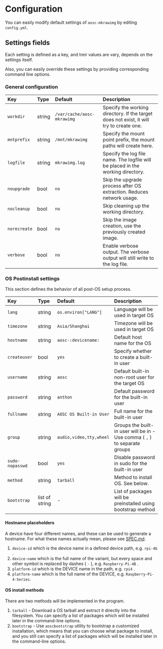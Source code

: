 # Configuration

You can easily modify default settings of `aosc-mkrawimg` by editing `config.yml`.

## Settings fields

Each setting is defined as a key, and treir values are vary, depends on the settings itself.

Also, you can easily override these settings by providing corresponding command line options.

### General configuration

| Key | Type | Default | Description |
| :-- | :-- | :-- | :-- |
| `workdir` | string | `/var/cache/aosc-mkrawimg` | Specify the working directory. If the target does not exist, it will try to create one. |
| `mntprefix` | string | `/mnt/mkrawimg` | Specify the mount point prefix, the mount paths will create here. |
| `logfile` | string | `mkrawimg.log` | Specify the log file name. The logfile will be placed in the working directory. |
| `noupgrade` | bool | `no` | Skip the upgrade process after OS extraction. Reduces network usage. |
| `nocleanup` | bool | `no` | Skip cleaning up the working directory. |
| `norecreate` | bool | `no` | Skip the image creation, use the previously created image. |
| `verbose` | bool | `no` | Enable verbose output. The verbose output will still write to the log file. | 

### OS Postinstall settings

This section defines the behavior of all post-OS setup process.

| Key | Type | Default | Description |
| :-- | :-- | :-- | :-- |
| `lang` | string | `os.environ["LANG"]` | Language will be used in target OS |
| `timezone` | string | `Asia/Shanghai` | Timezone will be used in target OS |
| `hostname` | string | `aosc-:devicename:` | Default host name for the OS |
| `createuser` | bool | `yes` | Specify whether to create a built-in user |
| `username` | string | `aosc` | Default built-in non-root user for the target OS |
| `password` | string | `anthon` | Default password for the built-in user |
| `fullname` | string | `AOSC OS Built-in User` | Full name for the built-in user |
| `group` | string | `audio,video,tty,wheel` | Groups the built-in user will be in - Use comma ( `,` ) to separate groups |
| `sudo-nopasswd` | bool | `yes` | Disable password in sudo for the built-in user |
| `method` | string | `tarball` | Method to install OS. See below. |
| `bootstrap` | list of string | - | List of packages will be preinstalled using bootstrap method |


#### Hostname placeholders

A device have four different names, and these can be used to generate a hostname. For what these names actually mean, please see [SPEC.md](SPEC.md).

1. `device-id` which is the device name in a defined device path, e.g. `rpi-4b` .
2. `device-name` which is the full name of the variant, but every space and other symbol is replaced by dashes ( `-` ), e.g. `Raspberry-Pi-4B` .
3. `platform-id` which is the DEVICE name in the path, e.g. `rpi4` .
4. `platform-name` which is the full name of the DEVICE, e.g. `Raspberry-Pi-4-Series`.

#### OS install methods

There are two methods will be implemented in the program.

1. `tarball` - Download a OS tarball and extrsct it directly into the filesystem. You can specify a list of packages which will be installed later in the command-line options.
2. `bootstrap` - Use `aoscbootstrap` utility to bootstrap a customized installation, which means that you can choose what package to install, and you still can specify a list of packages which will be installed later in the command-line options.
